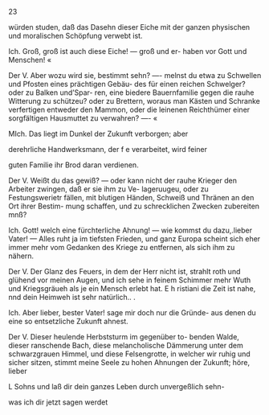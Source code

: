 23

würden studen, daß das Dasehn dieser Eiche mit der ganzen
physischen und moralischen Schöpfung verwebt ist.

Ich. Groß, groß ist auch diese Eiche! — groß und er-
haben vor Gott und Menschen! «

Der V. Aber wozu wird sie, bestimmt sehn? —- melnst
du etwa zu Schwellen und Pfosten eines prächtigen Gebäu-
des für einen reichen Schwelger? oder zu Balken und’Spar-
ren, eine biedere Bauernfamilie gegen die rauhe Witterung
zu schützeu? oder zu Brettern, woraus man Kästen und
Schranke verfertigen entweder den Mammon, oder die leinenen
Reichthümer einer sorgfältigen Hausmuttet zu verwahren? —- «

MIch. Das liegt im Dunkel der Zukunft verborgen; aber

derehrliche Handwerksmann, der f e verarbeitet, wird feiner

guten Familie ihr Brod daran verdienen.

Der V. Weißt du das gewiß? — oder kann nicht der
rauhe Krieger den Arbeiter zwingen, daß er sie ihm zu Ve-
lageruugeu, oder zu Festungswerietr fällen, mit blutigen
Händen, Schweiß und Thränen an den Ort ihrer Bestim-
mung schaffen, und zu schrecklichen Zwecken zubereiten mnß?

Ich. Gott! welch eine fürchterliche Ahnung! — wie
kommst du dazu,.lieber Vater! — Alles ruht ja im tiefsten
Frieden, und ganz Europa scheint sich eher immer mehr vom
Gedanken des Kriege zu entfernen, als sich ihm zu nähern.

Der V. Der Glanz des Feuers, in dem der Herr nicht
ist, strahlt roth und glühend vor meinen Augen, und ich
sehe in feinem Schimmer mehr Wuth und Kriegsgräueh als
je ein Mensch erlebt hat. E h ristiani die Zeit ist nahe,
nnd dein Heimweh ist sehr natürlich.. .

Ich. Aber lieber, bester Vater! sage mir doch nur die
Gründe- aus denen du eine so entsetzliche Zukunft ahnest.

Der V. Dieser heulende Herbststurm im gegenüber to-
benden Walde, dieser ranschende Bach, diese melancholische
Dämmerung unter dem schwarzgrauen Himmel, und diese
Felsengrotte, in welcher wir ruhig und sicher sitzen, stimmt
meine Seele zu hohen Ahnungen der Zukunft; höre, lieber

L Sohns und laß dir dein ganzes Leben durch unvergeßlich sehn-

was ich dir jetzt sagen werdet

